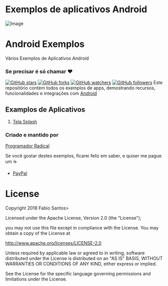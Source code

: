 # Exemplos de aplicativos Android

﻿![Image](images/github_banner.png)

# Android Exemplos
Vários Exemplos de Aplicativos Android

### Se precisar é só chamar :heart:

[![GitHub stars](https://img.shields.io/github/stars/programadornatal/android_exemplos.svg?style=social&label=Star)](https://github.com/programadornatal/android_exemplos) [![GitHub forks](https://img.shields.io/github/forks/programadornatal/android_exemplos.svg?style=social&label=Fork)](https://github.com/programadornatal/android_exemplos/fork) [![GitHub watchers](https://img.shields.io/github/watchers/programadornatal/android_exemplos.svg?style=social&label=Watch)](https://github.com/programadornatal/android_exemplos) [![GitHub followers](https://img.shields.io/github/followers/programadornatal.svg?style=social&label=Follow)](https://github.com/programadornatal/android_exemplos) Este repositório contém todos os exemplos de apps, demostrando recursos, funcionalidades e integrações com [Android](https://developer.android.com/)

## Examplos de Aplicativos

1.  [Tela Splash](/splash_android)

### Criado e mantido por

[Programador Radical](https://github.com/programadornatal)
> 
Se você gostar destes exemplos, ficarei feliz em saber, e quiser me pague um :coffee:
>

 - [PayPal](https://paypal.me/programadorradical)

# License

 Copyright 2018 Fabio Santos>

Licensed under the Apache License, Version 2.0 (the "License");

you may not use this file except in compliance with the License.
You may obtain a copy of the License at

 http://www.apache.org/licenses/LICENSE-2.0


Unless required by applicable law or agreed to in writing, software
distributed under the License is distributed on an "AS IS" BASIS,
WITHOUT WARRANTIES OR CONDITIONS OF ANY KIND, either express or implied.

See the License for the specific language governing permissions and limitations under the License.

